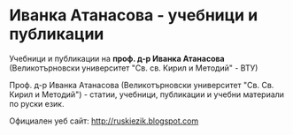 # Иванка Атанасова - учебници и публикации 


Учебници и публикации на **проф. д-р Иванка Атанасова** (Великотърновски университет "Св. св. Кирил и Методий" - ВТУ)

Проф. д-р Иванка Атанасова (Великотърновски университет "Св. Св. Кирил и Методий") - статии, учебници, публикации и учебни материали по руски език.

Официален уеб сайт: http://ruskiezik.blogspot.com
